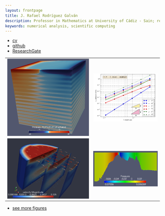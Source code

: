 ```yaml
---
layout: frontpage
title: J. Rafael Rodríguez Galván
description: Professor in Mathematics at University of Cádiz - Sain; research in numerical analysis
keywords: numerical analysis, scientific computing
---
```


<div class="navbar">
  <div class="navbar-inner">
      <ul class="nav">
          <li><a href="{{ BASE_PATH }}/assets/rrgalvan_cv.pdf">cv</a></li>
          <li><a href="https://github.com/rrgalvan">github</a></li>
          <li><a href="https://www.researchgate.net/profile/J_Rafael_Galvan">ResearchGate</a></li>
      </ul>
  </div>
</div>

<table class="wide">
<tr>
  <td class="left">
    <!-- <a href="pages/publpics/iplotCorr.html"> -->
        <img src="assets/publpics/211-1-str_ustab.png" alt="Stokes 3D (P2,P1,P1)-P1 unstability" title="Stokes 3D (P2,P1,P1)-P1 unstability"/>
    <!-- </a> -->
  </td>
  <td class="right">
    <!-- <a href="pages/publpics/tian2016_fig4.html"> -->
        <img src="assets/publpics/22-1-vstab.png" alt="(P2,P2)-P1 vertical stabilization" title="Convergence orders (P2,P2)-P1 v-stab"/>
    <!-- </a> -->
  </td>
</tr>
<tr>
  <td class="left">
    <!-- <a href="pages/publpics/samplemixups_fig7.html"> -->
        <img src="assets/publpics/113138803.png" alt="" title="Velocity flow 3D"/>
    <!-- </a> -->
  </td>
  <td class="right">
    <!-- <a href="pages/publpics/isletc6_fig4.html"> -->
        <img src="assets/publpics/gibraltar-pressure-2d.png" alt="Gibraltar Strait pressure" title="Gibraltar strait pressure"/>
    <!-- </a> -->
  </td>
</tr>
</table>

<div class="navbar">
  <div class="navbar-inner">
      <ul class="nav">
          <li><a href="morefigs.html">see more figures</a></li>
      </ul>
  </div>
</div>
